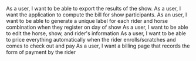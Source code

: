 As a user, I want to be able to export the results of the show. 
As a user, I want the application to compute the bill for show participants.
As an user, I want to be able to generate a unique label for each rider and horse combination when they register on day of show
As a user, I want to be able to edit the horse, show, and rider's information
As a user, I want to be able to price everything automatically when the rider enrolls/scratches and comes to check out and pay
As a user, I want a billing page that records the form of payment by the rider
